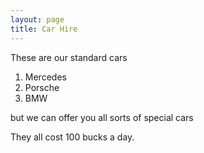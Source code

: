 ```yaml
---
layout: page
title: Car Hire
---
```


These are our standard cars 

1. Mercedes
2. Porsche
3. BMW

but we can offer you all sorts of special cars

They all cost 100 bucks a day.

